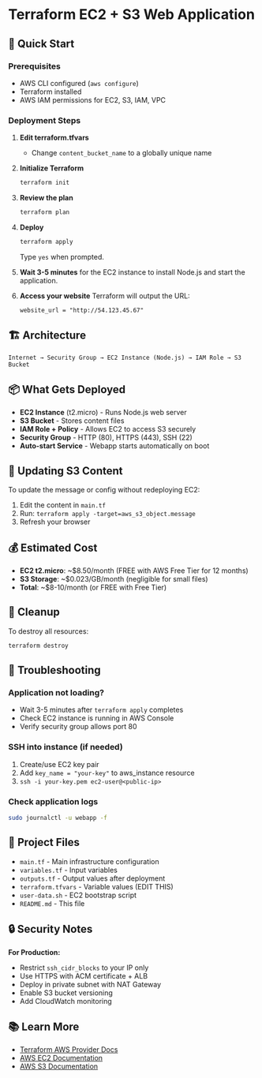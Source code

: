 # Terraform EC2 + S3 Web Application

## 🚀 Quick Start

### Prerequisites
- AWS CLI configured (`aws configure`)
- Terraform installed
- AWS IAM permissions for EC2, S3, IAM, VPC

### Deployment Steps

1. **Edit terraform.tfvars**
   - Change `content_bucket_name` to a globally unique name
   
2. **Initialize Terraform**
   ```bash
   terraform init
   ```

3. **Review the plan**
   ```bash
   terraform plan
   ```

4. **Deploy**
   ```bash
   terraform apply
   ```
   Type `yes` when prompted.

5. **Wait 3-5 minutes** for the EC2 instance to install Node.js and start the application.

6. **Access your website**
   Terraform will output the URL:
   ```
   website_url = "http://54.123.45.67"
   ```

## 🏗️ Architecture

```
Internet → Security Group → EC2 Instance (Node.js) → IAM Role → S3 Bucket
```

## 📦 What Gets Deployed

- **EC2 Instance** (t2.micro) - Runs Node.js web server
- **S3 Bucket** - Stores content files
- **IAM Role + Policy** - Allows EC2 to access S3 securely
- **Security Group** - HTTP (80), HTTPS (443), SSH (22)
- **Auto-start Service** - Webapp starts automatically on boot

## 🔄 Updating S3 Content

To update the message or config without redeploying EC2:

1. Edit the content in `main.tf`
2. Run: `terraform apply -target=aws_s3_object.message`
3. Refresh your browser

## 💰 Estimated Cost

- **EC2 t2.micro**: ~$8.50/month (FREE with AWS Free Tier for 12 months)
- **S3 Storage**: ~$0.023/GB/month (negligible for small files)
- **Total**: ~$8-10/month (or FREE with Free Tier)

## 🧹 Cleanup

To destroy all resources:
```bash
terraform destroy
```

## 🐛 Troubleshooting

### Application not loading?
- Wait 3-5 minutes after `terraform apply` completes
- Check EC2 instance is running in AWS Console
- Verify security group allows port 80

### SSH into instance (if needed)
1. Create/use EC2 key pair
2. Add `key_name = "your-key"` to aws_instance resource
3. `ssh -i your-key.pem ec2-user@<public-ip>`

### Check application logs
```bash
sudo journalctl -u webapp -f
```

## 📝 Project Files

- `main.tf` - Main infrastructure configuration
- `variables.tf` - Input variables
- `outputs.tf` - Output values after deployment
- `terraform.tfvars` - Variable values (EDIT THIS)
- `user-data.sh` - EC2 bootstrap script
- `README.md` - This file

## 🔒 Security Notes

**For Production:**
- Restrict `ssh_cidr_blocks` to your IP only
- Use HTTPS with ACM certificate + ALB
- Deploy in private subnet with NAT Gateway
- Enable S3 bucket versioning
- Add CloudWatch monitoring

## 📚 Learn More

- [Terraform AWS Provider Docs](https://registry.terraform.io/providers/hashicorp/aws/latest/docs)
- [AWS EC2 Documentation](https://docs.aws.amazon.com/ec2/)
- [AWS S3 Documentation](https://docs.aws.amazon.com/s3/)

